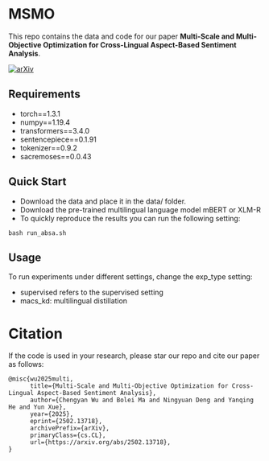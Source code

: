 # MSMO

This repo contains the data and code for our paper ****Multi-Scale and Multi-Objective Optimization for Cross-Lingual Aspect-Based Sentiment Analysis****.

[![arXiv](https://img.shields.io/badge/arXiv-2502.13718-b31b1b.svg)](https://arxiv.org/abs/2502.13718)


## Requirements

- torch==1.3.1
- numpy==1.19.4
- transformers==3.4.0 
- sentencepiece==0.1.91
- tokenizer==0.9.2
- sacremoses==0.0.43

## Quick Start 

- Download the data and place it in the data/ folder.
- Download the pre-trained multilingual language model mBERT or XLM-R
- To quickly reproduce the results you can run the following setting:

```
bash run_absa.sh 
```

## Usage

To run experiments under different settings, change the exp_type setting:

- supervised refers to the supervised setting
- macs_kd: multilingual distillation

# Citation

If the code is used in your research, please star our repo and cite our paper as follows:

```
@misc{wu2025multi,
      title={Multi-Scale and Multi-Objective Optimization for Cross-Lingual Aspect-Based Sentiment Analysis}, 
      author={Chengyan Wu and Bolei Ma and Ningyuan Deng and Yanqing He and Yun Xue},
      year={2025},
      eprint={2502.13718},
      archivePrefix={arXiv},
      primaryClass={cs.CL},
      url={https://arxiv.org/abs/2502.13718}, 
}
```
